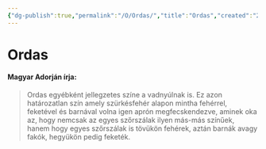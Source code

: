 ```yaml
---
{"dg-publish":true,"permalink":"/O/Ordas/","title":"Ordas","created":"2023-10-21T03:45","updated":"2024-10-25T23:40"}
---
```



# Ordas

#### Magyar Adorján írja:

> Ordas egyébként jellegzetes színe a vadnyúlnak is. Ez azon határozatlan szín amely szürkésfehér alapon mintha fehérrel, feketével és barnával volna igen aprón megfecskendezve, aminek oka az, hogy nemcsak az egyes szőrszálak ilyen más-más színűek, hanem hogy egyes szőrszálak is tövükön fehérek, aztán barnák avagy fakók, hegyükön pedig feketék.  